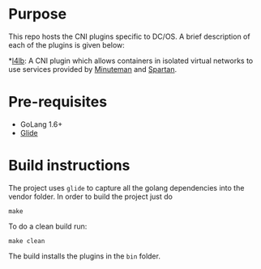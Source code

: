 # Purpose
This repo hosts the CNI plugins specific to DC/OS. A brief description
of each of the plugins is given below:

*[l4lb](l4lb/README.md): A CNI plugin which allows containers in isolated virtual networks to use services provided by [Minuteman](https://github.com/dcos/minuteman) and [Spartan](https://github.com/dcos/spartan).

# Pre-requisites
* GoLang 1.6+
* [Glide](https://github.com/Masterminds/glide)

# Build instructions
The project uses `glide` to capture all the golang dependencies into the vendor folder. In order to build the project just do
```
make
```
To do a clean build run:
```
make clean
```
The build installs the plugins in the `bin` folder.

